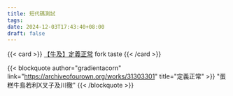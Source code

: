 ```yaml
---
title: 短代碼測試
tags: 
date: 2024-12-03T17:43:40+08:00
draft: false
---
```


{{< card >}}
[【牛及】定義正常](https://archiveofourown.org/works/31303301)
fork taste
{{< /card >}}

{{< blockquote author="gradientacorn" link="https://archiveofourown.org/works/31303301" title="定義正常" >}}
"蛋糕牛島若利X叉子及川徹"
{{< /blockquote >}}

